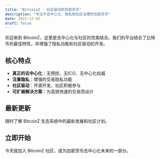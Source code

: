 ```yaml
---
title: "BitcoinZ - 社区驱动的加密货币"
description: "专注于去中心化、隐私和社区治理的加密货币"
date: 2023-12-03
draft: false
---
```


欢迎来到 BitcoinZ，这里是去中心化与社区的完美结合。我们的平台结合了比特币的最佳特性，并增强了隐私功能和社区驱动的开发。

## 核心特点

- **真正的去中心化**：无预挖、无ICO、无中心化权威
- **注重隐私**：增强的交易隐私功能
- **社区驱动**：开源开发，社区积极参与
- **可扩展解决方案**：为高效快速的交易而设计

## 最新更新

随时了解 BitcoinZ 生态系统中的最新发展和社区计划。

## 立即开始

今天就加入 BitcoinZ 社区，成为加密货币去中心化未来的一部分。
